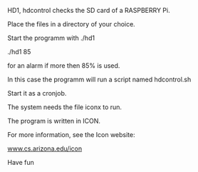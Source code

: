 HD1, hdcontrol checks the SD card of a RASPBERRY Pi.

Place the files in a directory of your choice.

Start the programm with  ./hd1 <percent> 

./hd1 85

for an alarm if more then 85% is used.

In this case the programm will run a script named hdcontrol.sh

Start it as a cronjob.

The system needs the file iconx to run.

The program is written in ICON.

For more information, see the Icon website:

www.cs.arizona.edu/icon

Have fun
